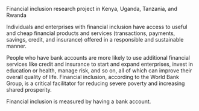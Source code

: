 Financial inclusion research project in Kenya, Uganda, Tanzania, and Rwanda

Individuals and enterprises with financial inclusion have access to useful and cheap financial products and services (transactions, payments, savings, credit, and insurance) offered in a responsible and sustainable manner.

People who have bank accounts are more likely to use additional financial services like credit and insurance to start and expand enterprises, invest in education or health, manage risk, and so on, all of which can improve their overall quality of life.
Financial inclusion, according to the World Bank Group, is a critical facilitator for reducing severe poverty and increasing shared prosperity.

Financial inclusion is measured by having a bank account.
